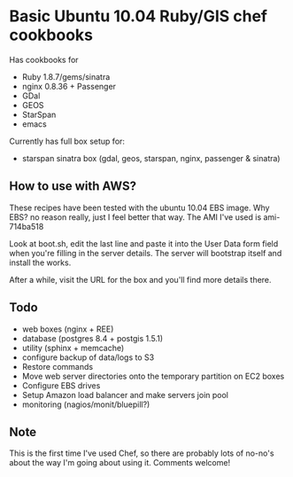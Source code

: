 Basic Ubuntu 10.04 Ruby/GIS chef cookbooks
==========================================

Has cookbooks for

* Ruby 1.8.7/gems/sinatra
* nginx 0.8.36 + Passenger
* GDal
* GEOS
* StarSpan
* emacs

Currently has full box setup for:

* starspan sinatra box (gdal, geos, starspan, nginx, passenger & sinatra)

How to use with AWS?
---------------------
These recipes have been tested with the ubuntu 10.04 EBS image. Why EBS? no reason really, just I feel better that way. The AMI I've used is ami-714ba518

Look at boot.sh, edit the last line and paste it into the User Data form field when you're filling in the server details. The server will bootstrap itself and install the works.

After a while, visit the URL for the box and you'll find more details there.

Todo
-----

* web boxes (nginx + REE)
* database (postgres 8.4 + postgis 1.5.1)
* utility (sphinx + memcache)
* configure backup of data/logs to S3
* Restore commands
* Move web server directories onto the temporary partition on EC2 boxes
* Configure EBS drives
* Setup Amazon load balancer and make servers join pool
* monitoring (nagios/monit/bluepill?)

Note
-----
This is the first time I've used Chef, so there are probably lots of no-no's about the way I'm going about using it. Comments welcome!

